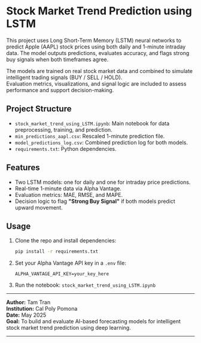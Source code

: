# Stock Market Trend Prediction using LSTM 

This project uses Long Short-Term Memory (LSTM) neural networks to predict Apple (AAPL) stock prices using both daily and 1-minute intraday data. The model outputs predictions, evaluates accuracy, and flags strong buy signals when both timeframes agree.

The models are trained on real stock market data and combined to simulate intelligent trading signals (BUY / SELL / HOLD).  
Evaluation metrics, visualizations, and signal logic are included to assess performance and support decision-making.

## Project Structure

- `stock_market_trend_using_LSTM.ipynb`: Main notebook for data preprocessing, training, and prediction.
- `min_predictions_aapl.csv`: Rescaled 1-minute prediction file.
- `model_predictions_log.csv`: Combined prediction log for both models.
- `requirements.txt`: Python dependencies.

## Features

- Two LSTM models: one for daily and one for intraday price predictions.
- Real-time 1-minute data via Alpha Vantage.
- Evaluation metrics: MAE, RMSE, and MAPE.
- Decision logic to flag **"Strong Buy Signal"** if both models predict upward movement.

## Usage

1. Clone the repo and install dependencies:
    ```bash
    pip install -r requirements.txt
    ```

2. Set your Alpha Vantage API key in a `.env` file:
    ```
    ALPHA_VANTAGE_API_KEY=your_key_here
    ```

3. Run the notebook: `stock_market_trend_using_LSTM.ipynb`

---

**Author:** Tam Tran  
**Institution:** Cal Poly Pomona  
**Date:** May 2025  
**Goal:** To build and evaluate AI-based forecasting models for intelligent stock market trend prediction using deep learning.

---
